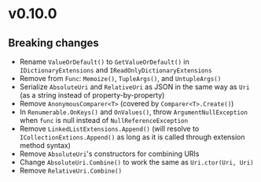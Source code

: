 # v0.10.0

## Breaking changes

- Rename `ValueOrDefault()` to `GetValueOrDefault()` in `IDictionaryExtensions` and `IReadOnlyDictionaryExtensions`
- Remove from `Func`: `Memoize()`, `TupleArgs()`, and `UntupleArgs()`
- Serialize `AbsoluteUri` and `RelativeUri` as JSON in the same way as `Uri` (as a string instead of property-by-property)
- Remove `AnonymousComparer<T>` (covered by `Comparer<T>.Create()`)
- In `Renumerable.OnKeys()` and `OnValues()`, throw `ArgumentNullException` when `func` is null instead of `NullReferenceException`
- Remove `LinkedListExtensions.Append()` (will resolve to `ICollectionExtions.Append()` as long as it is called through extension method syntax)
- Remove `AbsoluteUri`'s constructors for combining URIs
- Change `AbsoluteUri.Combine()` to work the same as `Uri.ctor(Uri, Uri)`
- Remove `RelativeUri.Combine()`
